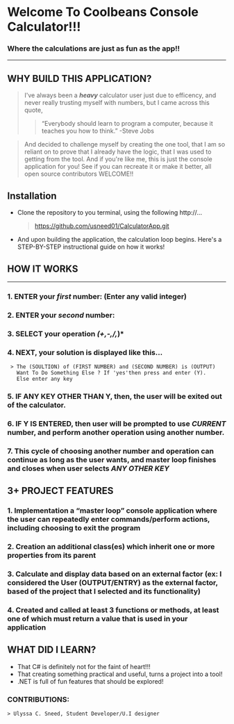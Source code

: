 # Welcome To Coolbeans Console Calculator!!!

### Where the calculations are just as fun as the app!!
______________________________________________________________

## **WHY BUILD THIS APPLICATION?**
> I've always been a ***heavy*** calculator user just due to efficency, and never really trusting myself with numbers, but I came across this quote,
>
>>“Everybody should learn to program a computer, because it teaches you how to think.” -Steve Jobs

>And decided to challenge myself by creating the one tool, that I am so reliant on to prove that I already have the logic, that I was used to getting from the tool. And if you're like me, this is just the console application for you! See if you can recreate it or make it better, all open source contributors WELCOME!!


## **Installation**
*  Clone the repository to you terminal, using the following http://...


    > https://github.com/usneed01/CalculatorApp.git

* And upon building the application, the calculation loop begins. Here's a STEP-BY-STEP instructional guide on how it works!

## **HOW IT WORKS**
_______________________________________________________________
### 1. ENTER your ***first*** number: (Enter any valid integer)
### 2. ENTER your ***second*** number:
### 3. SELECT your operation ***(+,-,/,*)***
### 4. NEXT, your solution is displayed like this...
    
     > The (SOULTION) of (FIRST NUMBER) and (SECOND NUMBER) is (OUTPUT)
       Want To Do Something Else ? If 'yes'then press and enter (Y).
       Else enter any key 
       
### 5. IF ANY KEY OTHER THAN Y, then, the user will be exited out of the calculator.
### 6. IF Y IS ENTERED, then user will be prompted to use ***CURRENT*** number, and perform another operation using another number.
### 7. This cycle of choosing another number and operation can continue as long as the user wants, and master loop finishes and closes when user selects ***ANY OTHER KEY***

## **3+ PROJECT FEATURES**
### 1. Implementation a “master loop” console application where the user can repeatedly enter commands/perform actions, including choosing to exit the program 
### 2. Creation an additional class(es) which inherit one or more properties from its parent
### 3. Calculate and display data based on an external factor (ex: I considered the User (OUTPUT/ENTRY) as the external factor, based of the project that I selected and its functionality)
### 4. Created and called at least 3 functions or methods, at least one of which must return a value that is used in your application

## **WHAT DID I LEARN?**

* That C# is definitely not for the faint of heart!!!
* That creating something practical and useful, turns a project into a tool!
* .NET is full of fun features that should be explored!

### **CONTRIBUTIONS**:
    > Ulyssa C. Sneed, Student Developer/U.I designer
    
